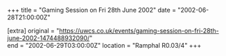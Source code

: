 +++
title = "Gaming Session on Fri 28th June 2002"
date = "2002-06-28T21:00:00Z"

[extra]
original = "https://uwcs.co.uk/events/gaming-session-on-fri-28th-june-2002-1474488932090/"    
end = "2002-06-29T03:00:00Z"
location = "Ramphal R0.03/4"
+++




